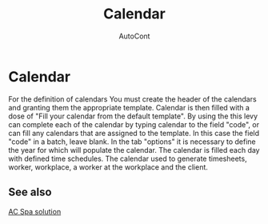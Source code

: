 ﻿---
    title: "Calendar"
    author: AutoCont
    ms.date: 04/30/2018
    ms.topic: article
    ms.prod: dynamics-nav-2017
    ms.contentlocale: en
    ms.lasthandoff: 04/30/2018
---

# Calendar 

For the definition of calendars You must create the header of the calendars and granting them the appropriate template. Calendar is then filled with a dose of "Fill your calendar from the default template". By using the this levy can complete each of the calendar by typing calendar to the field "code", or can fill any calendars that are assigned to the template. In this case the field "code" in a batch, leave blank. In the tab "options" it is necessary to define the year for which will populate the calendar.
The calendar is filled each day with defined time schedules. 
The calendar used to generate timesheets, worker, workplace, a worker at the workplace and the client. 



## <a name="see-also"></a>See also
[AC Spa solution](ac-spa-solution.md)